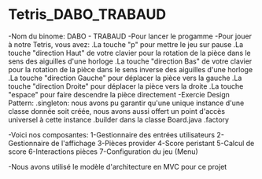 # Tetris_DABO_TRABAUD

-Nom du binome: DABO - TRABAUD
-Pour lancer le progamme 
-Pour jouer à notre Tetris, vous avez:
  .La touche "p" pour mettre le jeu sur pause
  .La touche "direction Haut" de votre clavier pour la rotation de la pièce dans le sens des aiguilles d'une horloge
  .La touche "direction Bas" de votre clavier pour la rotation de la pièce dans le sens inverse des aiguilles d'une horloge
  .La touche "direction Gauche" pour déplacer la pièce vers la gauche
  .La touche "direction Droite" pour déplacer la pièce vers la droite
  .La touche "espace" pour faire descendre la pièce directement
-Exercie Design Pattern:
  .singleton: nous avons pu garantir qu'une unique instance d'une classe donnée soit créée, nous avons aussi offert un point d'accès      universel à cette instance
  .builder dans la classe Board.java
  .factory
  
-Voici nos composantes:
  1-Gestionnaire des entrées utilisateurs
  2-Gestionnaire de l'affichage
  3-Pièces provider
  4-Score peristant
  5-Calcul de score
  6-Interactions pièces
  7-Configuration du jeu (Menu)

-Nous avons utilisé le modèle d'architecture en MVC pour ce projet

